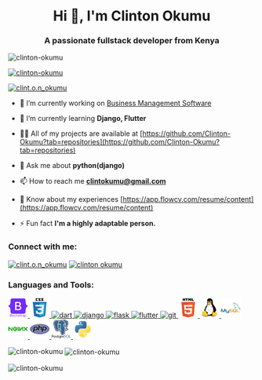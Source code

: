 <h1 align="center">Hi 👋, I'm Clinton Okumu</h1>
<h3 align="center">A passionate fullstack developer from Kenya</h3>


<p align="left"> <img src="https://komarev.com/ghpvc/?username=clinton-okumu&label=Profile%20views&color=0e75b6&style=flat" alt="clinton-okumu" /> </p>

<p align="left"> <a href="https://github.com/ryo-ma/github-profile-trophy"><img src="https://github-profile-trophy.vercel.app/?username=clinton-okumu" alt="clinton-okumu" /></a> </p>

<p align="left"> <a href="https://twitter.com/clint_o_n_okumu" target="blank"><img src="https://img.shields.io/twitter/follow/clint.o.n_okumu?logo=twitter&style=for-the-badge" alt="clint.o.n_okumu" /></a> </p>

- 🔭 I’m currently working on [Business Management Software](https://github.com/Clinton-Okumu/Business-Management-Software)

- 🌱 I’m currently learning **Django, Flutter**

- 👨‍💻 All of my projects are available at [https://github.com/Clinton-Okumu?tab=repositories](https://github.com/Clinton-Okumu?tab=repositories)

- 💬 Ask me about **python(django)**

- 📫 How to reach me **clintokumu@gmail.com**

- 📄 Know about my experiences [https://app.flowcv.com/resume/content](https://app.flowcv.com/resume/content)

- ⚡ Fun fact **I'm a highly adaptable person.**

<h3 align="left">Connect with me:</h3>
<p align="left">
<a href="https://twitter.com/clint_o_n_okumu" target="blank"><img align="center" src="https://raw.githubusercontent.com/rahuldkjain/github-profile-readme-generator/master/src/images/icons/Social/twitter.svg" alt="clint.o.n_okumu" height="30" width="40" /></a>
<a href="https://linkedin.com/in/clinton-okumu" target="blank"><img align="center" src="https://raw.githubusercontent.com/rahuldkjain/github-profile-readme-generator/master/src/images/icons/Social/linked-in-alt.svg" alt="clinton okumu" height="30" width="40" /></a>
</p>

<h3 align="left">Languages and Tools:</h3>
<p align="left"> 
  <a href="https://getbootstrap.com" target="_blank" rel="noreferrer"> 
    <img src="https://raw.githubusercontent.com/devicons/devicon/master/icons/bootstrap/bootstrap-plain-wordmark.svg" alt="bootstrap" width="40" height="40"/> 
  </a> 
  <a href="https://www.w3schools.com/css/" target="_blank" rel="noreferrer"> 
    <img src="https://raw.githubusercontent.com/devicons/devicon/master/icons/css3/css3-original-wordmark.svg" alt="css3" width="40" height="40"/> 
  </a> 
  <a href="https://dart.dev" target="_blank" rel="noreferrer"> 
    <img src="https://www.vectorlogo.zone/logos/dartlang/dartlang-icon.svg" alt="dart" width="40" height="40"/> 
  </a> 
  <a href="https://www.djangoproject.com/" target="_blank" rel="noreferrer"> 
    <img src="https://cdn.worldvectorlogo.com/logos/django.svg" alt="django" width="40" height="40"/> 
  </a> 
  <a href="https://flask.palletsprojects.com/" target="_blank" rel="noreferrer"> 
    <img src="https://www.vectorlogo.zone/logos/pocoo_flask/pocoo_flask-icon.svg" alt="flask" width="40" height="40"/> 
  </a> 
  <a href="https://flutter.dev" target="_blank" rel="noreferrer"> 
    <img src="https://www.vectorlogo.zone/logos/flutterio/flutterio-icon.svg" alt="flutter" width="40" height="40"/> 
  </a> 
  <a href="https://git-scm.com/" target="_blank" rel="noreferrer"> 
    <img src="https://www.vectorlogo.zone/logos/git-scm/git-scm-icon.svg" alt="git" width="40" height="40"/> 
  </a> 
  <a href="https://www.w3.org/html/" target="_blank" rel="noreferrer"> 
    <img src="https://raw.githubusercontent.com/devicons/devicon/master/icons/html5/html5-original-wordmark.svg" alt="html5" width="40" height="40"/> 
  </a> 
  <a href="https://www.linux.org/" target="_blank" rel="noreferrer"> 
    <img src="https://raw.githubusercontent.com/devicons/devicon/master/icons/linux/linux-original.svg" alt="linux" width="40" height="40"/> 
  </a> 
  <a href="https://www.mysql.com/" target="_blank" rel="noreferrer"> 
    <img src="https://raw.githubusercontent.com/devicons/devicon/master/icons/mysql/mysql-original-wordmark.svg" alt="mysql" width="40" height="40"/> 
  </a> 
  <a href="https://www.nginx.com" target="_blank" rel="noreferrer"> 
    <img src="https://raw.githubusercontent.com/devicons/devicon/master/icons/nginx/nginx-original.svg" alt="nginx" width="40" height="40"/> 
  </a> 
  <a href="https://www.php.net" target="_blank" rel="noreferrer"> 
    <img src="https://raw.githubusercontent.com/devicons/devicon/master/icons/php/php-original.svg" alt="php" width="40" height="40"/> 
  </a> 
  <a href="https://www.postgresql.org" target="_blank" rel="noreferrer"> 
    <img src="https://raw.githubusercontent.com/devicons/devicon/master/icons/postgresql/postgresql-original-wordmark.svg" alt="postgresql" width="40" height="40"/> 
  </a> 
  <a href="https://www.python.org" target="_blank" rel="noreferrer"> 
    <img src="https://raw.githubusercontent.com/devicons/devicon/master/icons/python/python-original.svg" alt="python" width="40" height="40"/> 
  </a> 
</p>

<p><img align="left" src="https://github-readme-stats.vercel.app/api/top-langs?username=clinton-okumu&show_icons=true&locale=en&layout=compact" alt="clinton-okumu" /></p>

<p>&nbsp;<img align="center" src="https://github-readme-stats.vercel.app/api?username=clinton-okumu&show_icons=true&locale=en" alt="clinton-okumu" /></p>

<p><img align="center" src="https://github-readme-streak-stats.herokuapp.com/?user=clinton-okumu&" alt="clinton-okumu" /></p>
